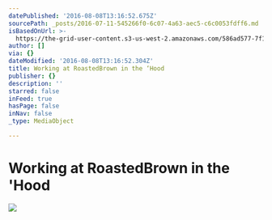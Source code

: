 ```yaml
---
datePublished: '2016-08-08T13:16:52.675Z'
sourcePath: _posts/2016-07-11-545266f0-6c07-4a63-aec5-c6c0053fdff6.md
isBasedOnUrl: >-
  https://the-grid-user-content.s3-us-west-2.amazonaws.com/586ad577-7f1b-4317-b387-1da20d3c8a23.jpg
author: []
via: {}
dateModified: '2016-08-08T13:16:52.304Z'
title: Working at RoastedBrown in the ‘Hood
publisher: {}
description: ''
starred: false
inFeed: true
hasPage: false
inNav: false
_type: MediaObject

---
```

# Working at RoastedBrown in the 'Hood
![](https://the-grid-user-content.s3-us-west-2.amazonaws.com/88f8b3ca-9f7e-4e3f-8e07-6eef3f53a44d.jpg)